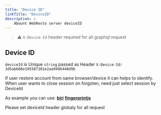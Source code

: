 ```yaml
---
title: "Device ID"
linkTitle: "DeviceID"
description: >
    Abount WebResto server deviceID 
---
```



> ⚠️ `X-Device-Id`  header required for all graphql request

## Device ID

`deviceId` is Unique `string` passed as Header `X-Device-Id: 3d5ab688e195587101e2aa9496448d9b`

If user restore account from same browser/device it can helps to identify. When user wants to close session on forgoten, need just select session by DeviceId

As example you can use:
[**biri**](https://github.com/dashersw/biri)
[**fingerprintjs**](https://fingerprintjs.github.io/fingerprintjs/)

Please set deviceId header globaly for all request